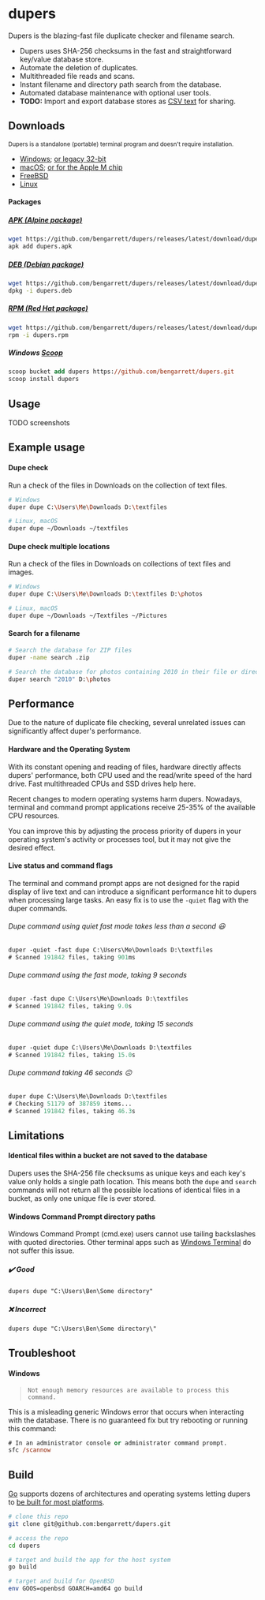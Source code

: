 # dupers

Dupers is the blazing-fast file duplicate checker and filename search.

- Dupers uses SHA-256 checksums in the fast and straightforward key/value database store.
- Automate the deletion of duplicates.
- Multithreaded file reads and scans.
- Instant filename and directory path search from the database.
- Automated database maintenance with optional user tools.
- **TODO:** Import and export database stores as [CSV text](https://en.wikipedia.org/wiki/Comma-separated_values) for sharing.

## Downloads

<small>Dupers is a standalone (portable) terminal program and doesn't require installation.</small>

- [Windows](https://github.com/bengarrett/dupers/releases/latest/download/dupers_Windows_Intel.zip); [or legacy 32-bit](https://github.com/bengarrett/dupers/releases/latest/download/dupers_Windows_32bit.zip)
- [macOS](https://github.com/bengarrett/dupers/releases/latest/download/dupers_macOS_Intel.tar.gz
); [or for the Apple M chip](https://github.com/bengarrett/dupers/releases/latest/download/dupers_macOS_M-series.tar.gz
)
- [FreeBSD](https://github.com/bengarrett/dupers/releases/latest/download/dupers_FreeBSD_Intel.tar.gz
)
- [Linux](https://github.com/bengarrett/dupers/releases/latest/download/dupers_Linux_Intel.tar.gz
)

#### Packages

##### [APK (Alpine package)](https://github.com/bengarrett/dupers/releases/latest/download/dupers.apk)
```sh
wget https://github.com/bengarrett/dupers/releases/latest/download/dupers.apk
apk add dupers.apk
```

##### [DEB (Debian package)](https://github.com/bengarrett/dupers/releases/latest/download/dupers.deb)
```sh
wget https://github.com/bengarrett/dupers/releases/latest/download/dupers.deb
dpkg -i dupers.deb
```

##### [RPM (Red Hat package)](https://github.com/bengarrett/dupers/releases/latest/download/dupers.rpm)
```sh
wget https://github.com/bengarrett/dupers/releases/latest/download/dupers.rpm
rpm -i dupers.rpm
```

##### Windows [Scoop](https://scoop.sh/)
```ps
scoop bucket add dupers https://github.com/bengarrett/dupers.git
scoop install dupers
```

## Usage

TODO screenshots

## Example usage
#### Dupe check

Run a check of the files in Downloads on the collection of text files.

```sh
# Windows
duper dupe C:\Users\Me\Downloads D:\textfiles

# Linux, macOS
duper dupe ~/Downloads ~/textfiles
```

#### Dupe check multiple locations

Run a check of the files in Downloads on collections of text files and images.

```sh
# Windows
duper dupe C:\Users\Me\Downloads D:\textfiles D:\photos

# Linux, macOS
duper dupe ~/Downloads ~/Textfiles ~/Pictures
```

#### Search for a filename
```sh
# Search the database for ZIP files
duper -name search .zip

# Search the database for photos containing 2010 in their file or directory names
duper search "2010" D:\photos
```

## Performance

Due to the nature of duplicate file checking, several unrelated issues can significantly affect duper's performance.

#### Hardware and the Operating System

With its constant opening and reading of files, hardware directly affects dupers' performance, both CPU used and the read/write speed of the hard drive. Fast multithreaded CPUs and SSD drives help here.

Recent changes to modern operating systems harm dupers. Nowadays, terminal and command prompt applications receive 25-35% of the available CPU resources.

You can improve this by adjusting the process priority of dupers in your operating system's activity or processes tool, but it may not give the desired effect.

#### Live status and command flags

The terminal and command prompt apps are not designed for the rapid display of live text and can introduce a significant performance hit to dupers when processing large tasks. An easy fix is to use the `-quiet` flag with the duper commands.

###### Dupe command using *quiet* fast mode takes less than a second 😃
```ps
duper -quiet -fast dupe C:\Users\Me\Downloads D:\textfiles
# Scanned 191842 files, taking 901ms
```
###### Dupe command using the fast mode, taking 9 seconds
```ps
duper -fast dupe C:\Users\Me\Downloads D:\textfiles
# Scanned 191842 files, taking 9.0s
```
###### Dupe command using the *quiet* mode, taking 15 seconds
```ps
duper -quiet dupe C:\Users\Me\Downloads D:\textfiles
# Scanned 191842 files, taking 15.0s
```
###### Dupe command taking 46 seconds ☹️
```ps
duper dupe C:\Users\Me\Downloads D:\textfiles
# Checking 51179 of 387859 items...
# Scanned 191842 files, taking 46.3s
```

## Limitations

#### Identical files within a bucket are not saved to the database

Dupers uses the SHA-256 file checksums as unique keys and each key's value only holds a single path location. This means both the `dupe` and `search` commands will not return all the possible locations of identical files in a bucket, as only one unique file is ever stored.


#### Windows Command Prompt directory paths

Windows Command Prompt (cmd.exe) users cannot use tailing backslashes with quoted directories. Other terminal apps such as [Windows Terminal](https://www.microsoft.com/en-au/p/windows-terminal/9n0dx20hk701) do not suffer this issue.

##### ✔️ Good
```ps
dupers dupe "C:\Users\Ben\Some directory"
```

##### ❌ Incorrect
```ps
dupers dupe "C:\Users\Ben\Some directory\"
```

## Troubleshoot

#### Windows

> `Not enough memory resources are available to process this command.`

This is a misleading generic Windows error that occurs when interacting with the database.
There is no guaranteed fix but try rebooting or running this command:

```ps
# In an administrator console or administrator command prompt.
sfc /scannow
```

## Build

[Go](https://golang.org/doc/install) supports dozens of architectures and operating systems letting dupers to [be built for most platforms](https://golang.org/doc/install/source#environment).

```sh
# clone this repo
git clone git@github.com:bengarrett/dupers.git

# access the repo
cd dupers

# target and build the app for the host system
go build

# target and build for OpenBSD
env GOOS=openbsd GOARCH=amd64 go build
```
